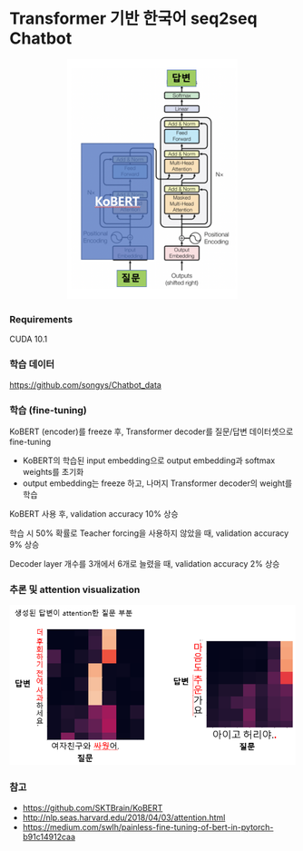 # Transformer 기반 한국어 seq2seq Chatbot

<p align="center"> 
<img src="./imgs/architecture.png" alt="drawing" width="300"/> 
</p>

### Requirements

CUDA 10.1

### 학습 데이터

https://github.com/songys/Chatbot_data

### 학습 (fine-tuning)

KoBERT (encoder)를 freeze 후, Transformer decoder를 질문/답변 데이터셋으로 fine-tuning
- KoBERT의 학습된 input embedding으로 output embedding과 softmax weights를 초기화
- output embedding는 freeze 하고, 나머지 Transformer decoder의 weight를 학습

KoBERT 사용 후, validation accuracy 10% 상승

학습 시 50% 확률로 Teacher forcing을 사용하지 않았을 때, validation accuracy 9% 상승

Decoder layer 개수를 3개에서 6개로 늘렸을 때, validation accuracy 2% 상승


### 추론 및 attention visualization

<p align="center"> 
<img src="./imgs/attention_visualization.png" alt="drawing" width="600"/> 
</p>

### 참고

- https://github.com/SKTBrain/KoBERT
- http://nlp.seas.harvard.edu/2018/04/03/attention.html
- https://medium.com/swlh/painless-fine-tuning-of-bert-in-pytorch-b91c14912caa 
